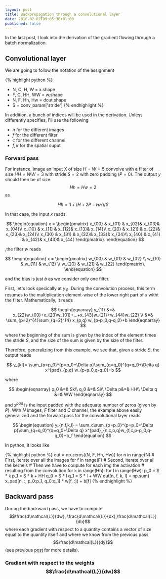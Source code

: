 ```yaml
---
layout: post
title: Backpropagation through a convolutional layer
date: 2016-02-02T09:05:36+01:00
published: false
---
```


In the last  post, I look into the derivation  of the gradient flowing
through a batch normalization. 

## Convolutional layer

We are going to follow the notation of the assignment 

{% highlight python %}
- N, C, H, W = x.shape
- F, C, HH, WW = w.shape
- N, F, Hh, Hw = dout.shape
- S = conv_param['stride']
{% endhighlight %}

In addition, a bunch of indices will be used in the derivation. Unless
differently specifies, I'll use the following

- $n$ for the different images
- $f$ for the different filter
- $c$ for the different channel
- $f,k$ for the spatial ouput


### Forward pass

For  instance, image  an input  $X$ of  size $H=W=5$  convolve with  a
filter  of  size  $HH=WW=3$  with   stride  $S=2$  with  zero  padding
($P=0$). The output $y$ should then be of size $$Hh=Hw=2$$ as

$$ Hh = 1 + (H + 2P - HH) / S$$

In that case, the input $x$ reads

$$
\begin{equation}
x =
\begin{pmatrix}
    x_{00} & x_{01} & x_{02}& x_{03}& x_{04}\\
    x_{10} & x_{11} & x_{12}& x_{13}& x_{14}\\
    x_{20} & x_{21} & x_{22}& x_{23}& x_{24}\\
    x_{30} & x_{31} & x_{32}& x_{33}& x_{34}\\
    x_{40} & x_{41} & x_{42}& x_{43}& x_{44}
\end{pmatrix}.
\end{equation}
$$

,the filter $w$ reads

$$
\begin{equation}
x =
\begin{pmatrix}
    w_{00} & w_{01} & w_{02} \\
    w_{10} & w_{11} & w_{12} \\
    w_{20} & w_{21} & w_{22}
\end{pmatrix}.
\end{equation}
$$

and the bias is just $b$ as we consider only one filter.


First,  let's  look  specically  at  $y_{11}$.  During  the  convolution
process, this term  resumes to the multiplication  element-wise of the
lower right part of $x$ witht the filter. Mathematically, it reads

$$
\begin{eqnarray}
y_{11} &=& x_{22}w_{00}+x_{23}w_{01}+...+x_{43}w_{21}+w_{44}w_{22} \\
       &=& \sum_{p=2}^{4}\sum_{q=2}^{4} x_{p,q} w_{p-p_0,q-q_0}+b
\end{eqnarray}
$$

where the beginning  of the sum is  given by the index  of the element
times the stride $S$, and the size of  the sum is given by the size of
the filter.

Therefore, generalizing from this example, we see that, given a stride
$S$, the output reads

$$
y_{kl}=  \sum_{p=p_0}^{p=p_0+\Delta   p}\sum_{q=q_0}^{q=q_0+\Delta  q}
x^{pad}_{p,q} w_{p-p_0,q-q_0}+b
$$

where

$$
\begin{eqnarray}
p_0 &=& Sk\\
q_0 &=& Sl\\
\Delta p&=& HH\\
\Delta q &=& WW
\end{eqnarray}
$$

and $x^{pad}$  is the input padded  with the adequate number  of zeros
(given by  $P$).  With  $N$ images,  $F$ filter  and $C$  channel, the
example  above  easily  generalized  and  the  forward  pass  for  the
convolutional layer reads

$$
\begin{equation}
y_{n,f,k,l} = \sum_c\sum_{p=p_0}^{p=p_0+\Delta p}\sum_{q=q_0}^{q=q_0+\Delta q} x^{pad}_{n,c,p,q}w_{f,c,p-p_0,q-q_0}+b_f
\end{equation}
$$

In python, it looks like

{% highlight python %}
    out = np.zeros((N, F, Hh, Hw))
    for n in range(N):# First, iterate over all the images
        for f in range(F):# Second, iterate over all the kernels
            # Then we have to coupute for each img the activation
            # resulting from the convolution
            for k in range(Hh):
                for l in range(Hw):
                    p_0 = S * k
                    p_1 = S * k + HH
                    q_0 = S * l
                    q_1 = S * l + WW
                    out[n, f, k, l] = np.sum(
                        x_pad[n, :, p_0:p_1, q_0:q_1] * w[f, :]) + b[f]
{% endhighlight %}

## Backward pass

During the backward pass, we have to compute $$\frac{d\mathcal{L}}{dw},
\frac{d\mathcal{L}}{dx},\frac{d\mathcal{L}}{db}$$    where    each
gradient with respect to a quantity contains a vector of size equal to
the  quantity  itself  and  where  we  know  from  the  previous  pass
$$\frac{d\mathcal{L}}{dy}$$                (see               previous
[post](http://cthorey.github.io/backpropagation/) for more details).

### Gradient with respect to the weights  $$\frac{d\mathcal{L}}{dw}$$
















